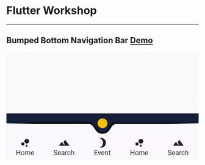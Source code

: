 # Flutter Workshop
---

## Bumped Bottom Navigation Bar [Demo](https://github.com/meTowhid/FlutterWorkshop/tree/bumped_bottom_nav)

[![](preview/bumped_bottom_nav.gif)](https://github.com/meTowhid/FlutterWorkshop/tree/bumped_bottom_nav)
